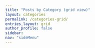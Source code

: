 ```yaml
---
title: "Posts by Category (grid view)"
layout: categories
permalink: /categories-grid/
entries_layout: grid
author_profile: false
sidebar:
nav: "sideMenu"
---
```

